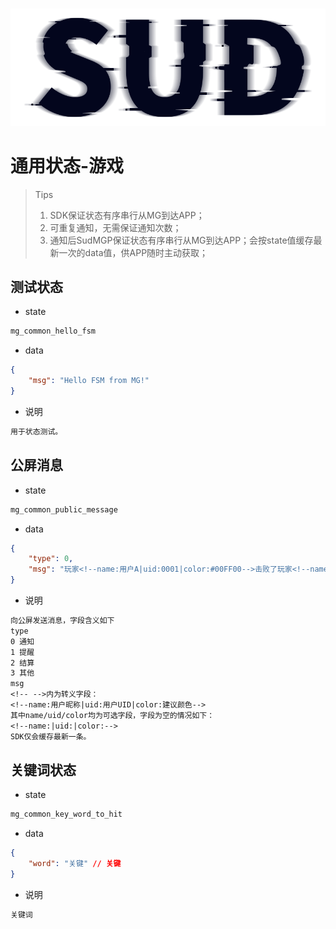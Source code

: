 
#

![SUD](../../Resource/logo.png)

# 通用状态-游戏

> Tips
>
> 1. SDK保证状态有序串行从MG到达APP；
> 2. 可重复通知，无需保证通知次数；
> 3. 通知后SudMGP保证状态有序串行从MG到达APP；会按state值缓存最新一次的data值，供APP随时主动获取；

## 测试状态

- state

```txt
mg_common_hello_fsm
```

- data

```json
{
    "msg": "Hello FSM from MG!"
}
```

- 说明

```txt
用于状态测试。
```

## 公屏消息

- state

```txt
mg_common_public_message
```

- data

```json
{
    "type": 0,
    "msg": "玩家<!--name:用户A|uid:0001|color:#00FF00-->击败了玩家<!--name:用户B|uid:0002|color:0xFF0000-->！",
}
```

- 说明

```txt
向公屏发送消息，字段含义如下
type
0 通知
1 提醒
2 结算
3 其他
msg
<!-- -->内为转义字段：
<!--name:用户昵称|uid:用户UID|color:建议颜色-->
其中name/uid/color均为可选字段，字段为空的情况如下：
<!--name:|uid:|color:-->
SDK仅会缓存最新一条。
```

## 关键词状态

- state

```txt
mg_common_key_word_to_hit
```

- data

```json
{
    "word": "关键" // 关键
}
```

- 说明

```txt
关键词
```
